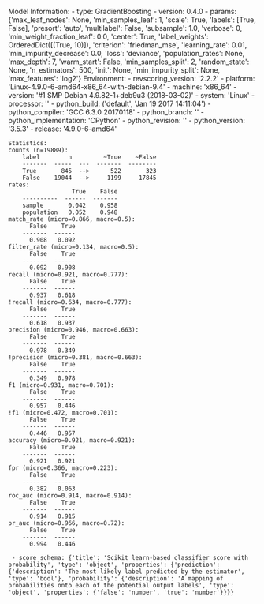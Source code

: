 Model Information:
	 - type: GradientBoosting
	 - version: 0.4.0
	 - params: {'max_leaf_nodes': None, 'min_samples_leaf': 1, 'scale': True, 'labels': [True, False], 'presort': 'auto', 'multilabel': False, 'subsample': 1.0, 'verbose': 0, 'min_weight_fraction_leaf': 0.0, 'center': True, 'label_weights': OrderedDict([(True, 10)]), 'criterion': 'friedman_mse', 'learning_rate': 0.01, 'min_impurity_decrease': 0.0, 'loss': 'deviance', 'population_rates': None, 'max_depth': 7, 'warm_start': False, 'min_samples_split': 2, 'random_state': None, 'n_estimators': 500, 'init': None, 'min_impurity_split': None, 'max_features': 'log2'}
	Environment:
	 - revscoring_version: '2.2.2'
	 - platform: 'Linux-4.9.0-6-amd64-x86_64-with-debian-9.4'
	 - machine: 'x86_64'
	 - version: '#1 SMP Debian 4.9.82-1+deb9u3 (2018-03-02)'
	 - system: 'Linux'
	 - processor: ''
	 - python_build: ('default', 'Jan 19 2017 14:11:04')
	 - python_compiler: 'GCC 6.3.0 20170118'
	 - python_branch: ''
	 - python_implementation: 'CPython'
	 - python_revision: ''
	 - python_version: '3.5.3'
	 - release: '4.9.0-6-amd64'
	
	Statistics:
	counts (n=19889):
		label        n         ~True    ~False
		-------  -----  ---  -------  --------
		True       845  -->      522       323
		False    19044  -->     1199     17845
	rates:
		              True    False
		----------  ------  -------
		sample       0.042    0.958
		population   0.052    0.948
	match_rate (micro=0.866, macro=0.5):
		  False    True
		-------  ------
		  0.908   0.092
	filter_rate (micro=0.134, macro=0.5):
		  False    True
		-------  ------
		  0.092   0.908
	recall (micro=0.921, macro=0.777):
		  False    True
		-------  ------
		  0.937   0.618
	!recall (micro=0.634, macro=0.777):
		  False    True
		-------  ------
		  0.618   0.937
	precision (micro=0.946, macro=0.663):
		  False    True
		-------  ------
		  0.978   0.349
	!precision (micro=0.381, macro=0.663):
		  False    True
		-------  ------
		  0.349   0.978
	f1 (micro=0.931, macro=0.701):
		  False    True
		-------  ------
		  0.957   0.446
	!f1 (micro=0.472, macro=0.701):
		  False    True
		-------  ------
		  0.446   0.957
	accuracy (micro=0.921, macro=0.921):
		  False    True
		-------  ------
		  0.921   0.921
	fpr (micro=0.366, macro=0.223):
		  False    True
		-------  ------
		  0.382   0.063
	roc_auc (micro=0.914, macro=0.914):
		  False    True
		-------  ------
		  0.914   0.915
	pr_auc (micro=0.966, macro=0.72):
		  False    True
		-------  ------
		  0.994   0.446
	
	 - score_schema: {'title': 'Scikit learn-based classifier score with probability', 'type': 'object', 'properties': {'prediction': {'description': 'The most likely label predicted by the estimator', 'type': 'bool'}, 'probability': {'description': 'A mapping of probabilities onto each of the potential output labels', 'type': 'object', 'properties': {'false': 'number', 'true': 'number'}}}}

